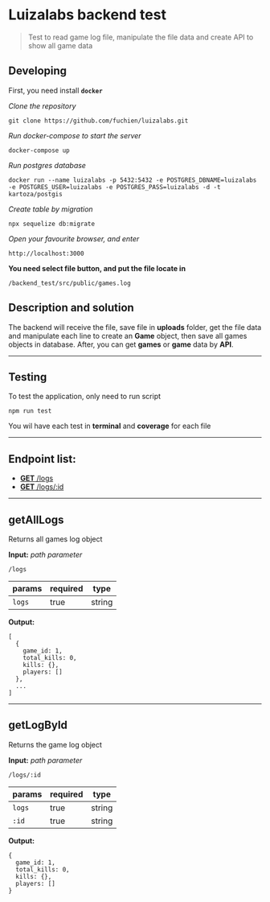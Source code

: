 # Luizalabs backend test

> Test to read game log file, manipulate the file data and create API to show all game data

## Developing

First, you need install **`docker`**

_Clone the repository_

```
git clone https://github.com/fuchien/luizalabs.git
```

_Run docker-compose to start the server_

```
docker-compose up
```

_Run postgres database_

```
docker run --name luizalabs -p 5432:5432 -e POSTGRES_DBNAME=luizalabs -e POSTGRES_USER=luizalabs -e POSTGRES_PASS=luizalabs -d -t kartoza/postgis
```

_Create table by migration_

```
npx sequelize db:migrate
```

_Open your favourite browser, and enter_

```
http://localhost:3000
```

**You need select file button, and put the file locate in**
```
/backend_test/src/public/games.log
```

## Description and solution

The backend will receive the file, save file in **uploads** folder, get the file data and manipulate each line to create an **Game** object, then save all games objects in database. After, you can get **games** or **game** data by **API**.

---

## Testing

To test the application, only need to run script
```
npm run test
```

You wil have each test in **terminal** and **coverage** for each file

---

## Endpoint list:

- [**GET**  /logs](#getAllLogs)
- [**GET**  /logs/:id](#getLogById)

---

## getAllLogs

Returns all games log object

**Input:** _path parameter_

```
/logs
```

| params | required | type   |
| ------ | -------- | ------ |
| `logs` | true     | string |

**Output:**

```
[
  {
    game_id: 1,
    total_kills: 0,
    kills: {},
    players: []
  },
  ...
]
```

---

## getLogById

Returns the game log object

**Input:** _path parameter_

```
/logs/:id
```

| params | required | type   |
| ------ | -------- | ------ |
| `logs` | true     | string |
| `:id`  | true     | string |

**Output:**

```
{
  game_id: 1,
  total_kills: 0,
  kills: {},
  players: []
}
```
